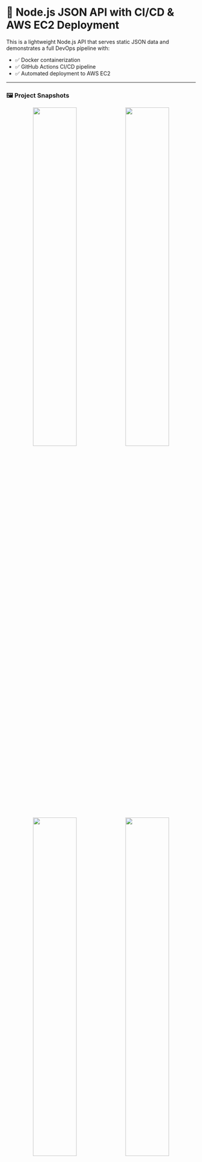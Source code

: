 # 🚀 Node.js JSON API with CI/CD & AWS EC2 Deployment

This is a lightweight Node.js API that serves static JSON data and demonstrates a full DevOps pipeline with:

- ✅ Docker containerization  
- ✅ GitHub Actions CI/CD pipeline  
- ✅ Automated deployment to AWS EC2  

---

### 🖼️ Project Snapshots

<p align="center">
  <img src="https://github.com/user-attachments/assets/608ef471-8766-4b57-bc3e-0784c0250aa4" width="48%" />
  <img src="https://github.com/user-attachments/assets/318f0aea-ad03-4829-b8e8-e79a383f5191" width="48%" />
</p>
<p align="center">
  <img src="https://github.com/user-attachments/assets/8bca4c4d-9fa8-4c28-9d4d-2b5c9ade67b5" width="48%" />
  <img src="https://github.com/user-attachments/assets/eafb347f-da31-4c6f-8cdc-6a8a18d64517" width="48%" />
</p>
<p align="center">
  <img src="https://github.com/user-attachments/assets/026164ba-cbf5-4e78-acd7-f5a95eb486bd" width="48%" />
  <img src="https://github.com/user-attachments/assets/b6f46ba0-c68d-4469-8f59-878f9a16851a" width="48%" />
</p>

---

## 📁 Project Structure

```bash
├── server.js               # Express server serving JSON data 
├── users.json              # Static mock user data 
├── Dockerfile              # For containerizing the app 
├── .github/workflows/     
│   └── deploy.yml          # CI/CD GitHub Actions workflow 
├── package.json
└── README.md
```

<h1>📦 Technologies Used</h1>
  <h2>Node.js + Express    
  <h2>Docker
  <h2>GitHub Actions for CI/CD
 <h2>AWS EC2 for hosting

![image](https://github.com/user-attachments/assets/e25a3768-d8ab-4b76-8ad2-c6618326ea08)


<h1>🔁 CI/CD Pipeline with GitHub Actions</h1>
  Every push to the main branch triggers the following steps:

🔨 Build the Docker image

📤 Push it to Docker Hub

🔐 SSH into AWS EC2 instance

📥 Pull the latest image

🚀 Restart the container with the updated version

Workflow File:
.github/workflows/deploy.yml

☁️ Deployment to AWS EC2
EC2 instance runs Docker

GitHub Actions uses SSH for deployment

Application runs on port 3000

Optionally mapped to custom domain via DNS A record

🙌 Author
Harish Garg
🔗 <a href="https://harishgarg.tech" target="_blank">Portfolio</a>
